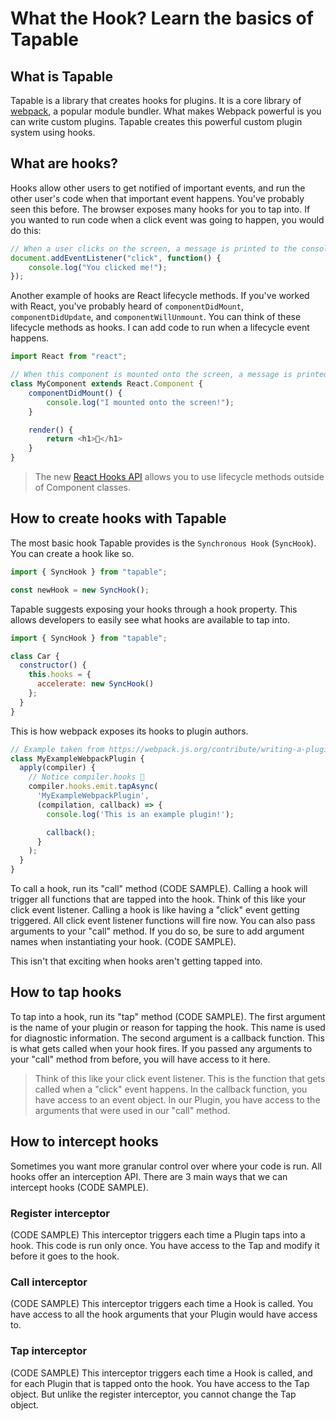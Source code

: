 # What the Hook? Learn the basics of Tapable

## What is Tapable
Tapable is a library that creates hooks for plugins. It is a core library of [webpack](https://webpack.js.org/), a popular module bundler. What makes Webpack powerful is you can write custom plugins. Tapable creates this powerful custom plugin system using hooks.

## What are hooks?
Hooks allow other users to get notified of important events, and run the other user's code when that important event happens. You've probably seen this before. The browser exposes many hooks for you to tap into. If you wanted to run code when a click event was going to happen, you would do this:

```js
// When a user clicks on the screen, a message is printed to the console
document.addEventListener("click", function() {
    console.log("You clicked me!");
});
```

Another example of hooks are React lifecycle methods. If you've worked with React, you've probably heard of `componentDidMount`, `componentDidUpdate`, and `componentWillUnmount`. You can think of these lifecycle methods as hooks. I can add code to run when a lifecycle event happens.

```js
import React from "react";

// When this component is mounted onto the screen, a message is printed to the console
class MyComponent extends React.Component {
    componentDidMount() {
        console.log("I mounted onto the screen!");
    }

    render() {
        return <h1>🎣</h1>
    }
}
```

> The new [React Hooks API](https://reactjs.org/docs/hooks-intro.html) allows you to use lifecycle methods outside of Component classes.

## How to create hooks with Tapable
The most basic hook Tapable provides is the `Synchronous Hook` (`SyncHook`). You can create a hook like so.

```js
import { SyncHook } from "tapable";

const newHook = new SyncHook();
```

Tapable suggests exposing your hooks through a hook property. This allows developers to easily see what hooks are available to tap into. 

```js
import { SyncHook } from "tapable";

class Car {
  constructor() {
    this.hooks = {
      accelerate: new SyncHook()
    };
  }
}
```

This is how webpack exposes its hooks to plugin authors.
```js
// Example taken from https://webpack.js.org/contribute/writing-a-plugin/
class MyExampleWebpackPlugin {
  apply(compiler) {
    // Notice compiler.hooks 🎣
    compiler.hooks.emit.tapAsync(
      'MyExampleWebpackPlugin',
      (compilation, callback) => {
        console.log('This is an example plugin!');

        callback();
      }
    );
  }
}
```

To call a hook, run its "call" method (CODE SAMPLE). Calling a hook will trigger all functions that are tapped into the hook. Think of this like your click event listener. Calling a hook is like having a "click" event getting triggered. All click event listener functions will fire now.
You can also pass arguments to your "call" method. If you do so, be sure to add argument names when instantiating your hook. (CODE SAMPLE). 

This isn't that exciting when hooks aren't getting tapped into.

## How to tap hooks
To tap into a hook, run its "tap" method (CODE SAMPLE). The first argument is the name of your plugin or reason for tapping the hook. This name is used for diagnostic information. 
The second argument is a callback function. This is what gets called when your hook fires. If you passed any arguments to your "call" method from before, you will have access to it here.

> Think of this like your click event listener. This is the function that gets called when a "click" event happens. In the callback function, you have access to an event object. In our Plugin, you have access to the arguments that were used in our "call" method.

## How to intercept hooks
Sometimes you want more granular control over where your code is run. All hooks offer an interception API. There are 3 main ways that we can intercept hooks (CODE SAMPLE).

### Register interceptor
(CODE SAMPLE) 
This interceptor triggers each time a Plugin taps into a hook. This code is run only once. You have access to the Tap and modify it before it goes to the hook.

### Call interceptor
(CODE SAMPLE)
This interceptor triggers each time a Hook is called. You have access  to all the hook arguments that your Plugin would have access to.

### Tap interceptor
(CODE SAMPLE)
This interceptor triggers each time a Hook is called, and for each Plugin that is tapped onto the hook. You have access to the Tap object. But unlike the register interceptor, you cannot change the Tap object.
